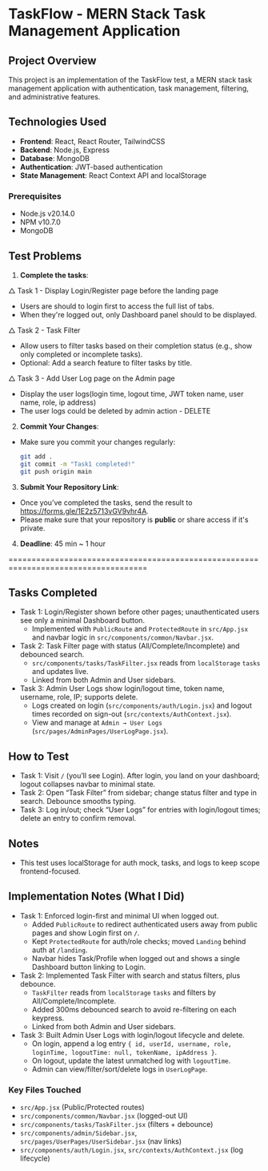 # TaskFlow - MERN Stack Task Management Application

## Project Overview
This project is an implementation of the TaskFlow test, a MERN stack task management application with authentication, task management, filtering, and administrative features.

## Technologies Used
- **Frontend**: React, React Router, TailwindCSS
- **Backend**: Node.js, Express
- **Database**: MongoDB
- **Authentication**: JWT-based authentication
- **State Management**: React Context API and localStorage

### Prerequisites
- Node.js v20.14.0
- NPM v10.7.0
- MongoDB


## Test Problems
1. **Complete the tasks**:

△ Task 1 - Display Login/Register page before the landing page
- Users are should to login first to access the full list of tabs.
- When they're logged out, only Dashboard panel should to be displayed.

△ Task 2 - Task Filter
- Allow users to filter tasks based on their completion status (e.g., show only completed or incomplete tasks).
- Optional: Add a search feature to filter tasks by title.

△ Task 3 - Add User Log page on the Admin page
- Display the user logs(login time, logout time, JWT token name, user name, role, ip address)
- The user logs could be deleted by admin action - DELETE

2. **Commit Your Changes**:
- Make sure you commit your changes regularly:
    ```bash
    git add .
    git commit -m "Task1 completed!"
    git push origin main
    ```

3. **Submit Your Repository Link**:
- Once you’ve completed the tasks, send the result to https://forms.gle/1E2z5713vGV9vhr4A.
- Please make sure that your repository is **public** or share access if it's private.

4. **Deadline**:
  45 min ~ 1 hour


====================================================================================

  ## Tasks Completed
- Task 1: Login/Register shown before other pages; unauthenticated users see only a minimal Dashboard button.
  - Implemented with `PublicRoute` and `ProtectedRoute` in `src/App.jsx` and navbar logic in `src/components/common/Navbar.jsx`.
- Task 2: Task Filter page with status (All/Complete/Incomplete) and debounced search.
  - `src/components/tasks/TaskFilter.jsx` reads from `localStorage` `tasks` and updates live.
  - Linked from both Admin and User sidebars.
- Task 3: Admin User Logs show login/logout time, token name, username, role, IP; supports delete.
  - Logs created on login (`src/components/auth/Login.jsx`) and logout times recorded on sign-out (`src/contexts/AuthContext.jsx`).
  - View and manage at `Admin → User Logs` (`src/pages/AdminPages/UserLogPage.jsx`).

## How to Test
- Task 1: Visit `/` (you’ll see Login). After login, you land on your dashboard; logout collapses navbar to minimal state.
- Task 2: Open “Task Filter” from sidebar; change status filter and type in search. Debounce smooths typing.
- Task 3: Log in/out; check “User Logs” for entries with login/logout times; delete an entry to confirm removal.

## Notes
- This test uses localStorage for auth mock, tasks, and logs to keep scope frontend-focused.

## Implementation Notes (What I Did)
- Task 1: Enforced login-first and minimal UI when logged out.
  - Added `PublicRoute` to redirect authenticated users away from public pages and show Login first on `/`.
  - Kept `ProtectedRoute` for auth/role checks; moved `Landing` behind auth at `/landing`.
  - Navbar hides Task/Profile when logged out and shows a single Dashboard button linking to Login.
- Task 2: Implemented Task Filter with search and status filters, plus debounce.
  - `TaskFilter` reads from `localStorage` `tasks` and filters by All/Complete/Incomplete.
  - Added 300ms debounced search to avoid re-filtering on each keypress.
  - Linked from both Admin and User sidebars.
- Task 3: Built Admin User Logs with login/logout lifecycle and delete.
  - On login, append a log entry `{ id, userId, username, role, loginTime, logoutTime: null, tokenName, ipAddress }`.
  - On logout, update the latest unmatched log with `logoutTime`.
  - Admin can view/filter/sort/delete logs in `UserLogPage`.

### Key Files Touched
- `src/App.jsx` (Public/Protected routes)
- `src/components/common/Navbar.jsx` (logged-out UI)
- `src/components/tasks/TaskFilter.jsx` (filters + debounce)
- `src/components/admin/Sidebar.jsx`, `src/pages/UserPages/UserSidebar.jsx` (nav links)
- `src/components/auth/Login.jsx`, `src/contexts/AuthContext.jsx` (log lifecycle)